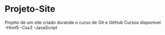 # Projeto-Site
 Projeto de um  site criado durande o curso de Git e GitHub
Cursos disponivel
-Html5 
-Css3
-JavaScript